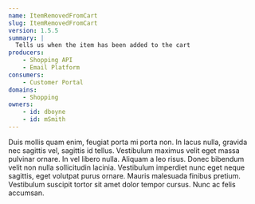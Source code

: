 ```yaml
---
name: ItemRemovedFromCart
slug: ItemRemovedFromCart
version: 1.5.5
summary: |
  Tells us when the item has been added to the cart
producers:
    - Shopping API
    - Email Platform
consumers:
    - Customer Portal
domains:
    - Shopping
owners:
    - id: dboyne
    - id: mSmith
---
```


Duis mollis quam enim, feugiat porta mi porta non. In lacus nulla, gravida nec sagittis vel, sagittis id tellus. Vestibulum maximus velit eget massa pulvinar ornare. In vel libero nulla. Aliquam a leo risus. Donec bibendum velit non nulla sollicitudin lacinia. Vestibulum imperdiet nunc eget neque sagittis, eget volutpat purus ornare. Mauris malesuada finibus pretium. Vestibulum suscipit tortor sit amet dolor tempor cursus. Nunc ac felis accumsan.

<Mermaid />

<EventExamples title="How to fire ItemRemovedFromCart" />

<Schema />